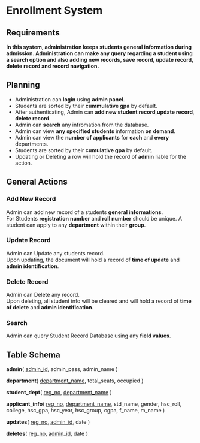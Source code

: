 # Enrollment System

## Requirements

**In this system, administration keeps students general information during admission. Administration can make any query regarding a student using a search option and also adding new records, save record, update record, delete record and record navigation.**

## Planning

* Administration can **login** using **admin panel**.
* Students are sorted by their **cummulative gpa** by default.
* After authenticating, Admin can **add new student record**,**update record**, **delete record**.
* Admin can **search** any infromation from the database.
* Admin can view **any specified students** information **on demand**.
* Admin can view the **number of applicants** for **each** and **every** departments.
* Students are sorted by their **cumulative gpa** by default.
* Updating or Deleting a row will hold the record of **admin** liable for the action.

## General Actions

### Add New Record

Admin can add new record of a students **general informations**.<br>
For Students **registration number** and **roll number** should be unique. A student can apply to any **department** within their **group**.

### Update Record

Admin can Update any students record.<br>
Upon updating, the document will hold a record of **time of update** and **admin identification**.

### Delete Record

Admin can Delete any record.<br>
Upon deleting, all student info will be cleared and will hold a record of **time of delete** and **admin identification**.

### Search

Admin can query Student Record Database using any **field values**.

## Table Schema

**admin**(
  <ins>admin_id</ins>,
  admin_pass,
  admin_name
)

**department**(
  <ins>department_name</ins>,
  total_seats,
  occupied
)

**student_dept**(
    <ins>reg_no</ins>,
    <ins>department_name</ins>
)

**applicant_info**(
  <ins>reg_no</ins>,
  <ins>department_name</ins>,
  std_name,
  gender,
  hsc_roll,
  college,
  hsc_gpa,
  hsc_year,
  hsc_group,
  cgpa,
  f_name,
  m_name
)

**updates**(
  <ins>reg_no</ins>,
  <ins>admin_id</ins>,
  date
)

**deletes**(
  <ins>reg_no</ins>,
  <ins>admin_id</ins>,
  date
)